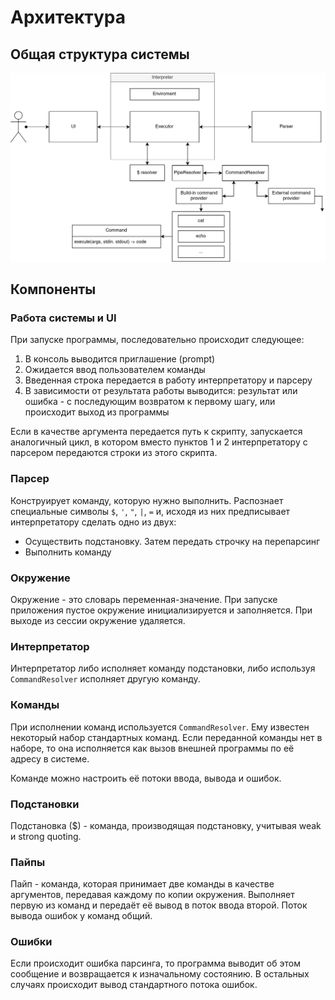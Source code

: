 # Архитектура

## Общая структура системы
    
![](./architecture.png)


## Компоненты

### Работа системы и UI

При запуске программы, последовательно происходит следующее:
1. В консоль выводится приглашение (prompt)
2. Ожидается ввод пользователем команды
3. Введенная строка передается в работу интерпретатору и парсеру
4. В зависимости от результата работы выводится: результат или ошибка - с последующим возвратом к первому шагу, или происходит выход из программы

Если в качестве аргумента передается путь к скрипту, запускается аналогичный цикл, в котором вместо пунктов 1 и 2 интерпретатору с парсером передаются строки из этого скрипта.
    
### Парсер

Конструирует команду, которую нужно выполнить. Распознает специальные символы `$`, `'`, `"`, `|`, `=` и, исходя из них предписывает интерпретатору сделать одно из двух:
+ Осуществить подстановку. Затем передать строчку на перепарсинг
+ Выполнить команду

### Окружение

Окружение - это словарь переменная-значение. При запуске приложения пустое окружение инициализируется и заполняется. При выходе из сессии окружение удаляется.

### Интерпретатор

Интерпретатор либо исполняет команду подстановки, либо используя `CommandResolver` исполняет другую команду.

### Команды

При исполнении команд используется `CommandResolver`. Ему известен некоторый набор стандартных команд.
Если переданной команды нет в наборе, то она исполняется как вызов внешней программы по её адресу в системе. 

Команде можно настроить её потоки ввода, вывода и ошибок.

### Подстановки

Подстановка ($) - команда, производящая подстановку, учитывая weak и strong quoting.

### Пайпы

Пайп - команда, которая принимает две команды в качестве аргументов, передавая каждому по копии окружения. Выполняет первую из команд и передаёт её вывод в поток ввода второй. Поток вывода ошибок у команд общий.

### Ошибки

Если происходит ошибка парсинга, то программа выводит об этом сообщение и возвращается к изначальному состоянию. В остальных случаях происходит вывод стандартного потока ошибок.

